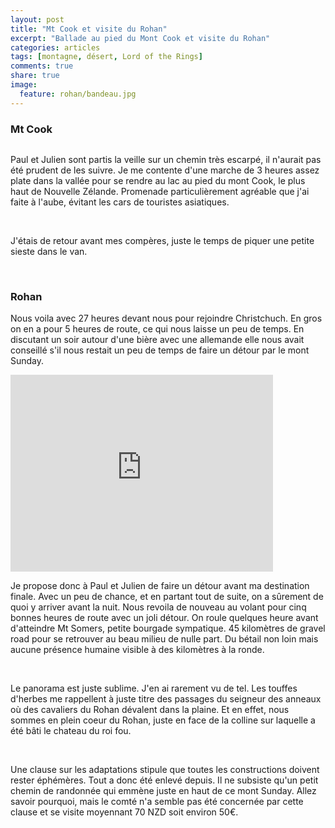 ```yaml
---
layout: post
title: "Mt Cook et visite du Rohan"
excerpt: "Ballade au pied du Mont Cook et visite du Rohan"
categories: articles
tags: [montagne, désert, Lord of the Rings]
comments: true
share: true
image:
  feature: rohan/bandeau.jpg
---
```


### Mt Cook

<figure>
	<a href="{{site.url}}/images/rohan/P1010462.JPG"><img src="{{site.url}}/images/rohan/P1010462.JPG" alt=""></a>
</figure>

Paul et Julien sont partis la veille sur un chemin très escarpé, il n'aurait pas été prudent de les suivre. Je me contente d'une marche de 3 heures assez plate dans la vallée pour se rendre au lac au pied du mont Cook, le plus haut de Nouvelle Zélande. Promenade particulièrement agréable que j'ai faite à l'aube, évitant les cars de touristes asiatiques.

<figure class="half">
	<a href="{{site.url}}/images/rohan/P1010444.JPG"><img src="{{site.url}}/images/rohan/P1010444.JPG" alt=""></a>
	<a href="{{site.url}}/images/rohan/P1010455.JPG"><img src="{{site.url}}/images/rohan/P1010455.JPG" alt=""></a>
	<a href="{{site.url}}/images/rohan/P1010457.JPG"><img src="{{site.url}}/images/rohan/P1010457.JPG" alt=""></a>
</figure>

J'étais de retour avant mes compères, juste le temps de piquer une petite sieste dans le van.

<figure class="half">
	<a href="{{site.url}}/images/rohan/P1010464.JPG"><img src="{{site.url}}/images/rohan/P1010464.JPG" alt=""></a>
	<a href="{{site.url}}/images/rohan/P1010466.JPG"><img src="{{site.url}}/images/rohan/P1010466.JPG" alt=""></a>
	<a href="{{site.url}}/images/rohan/P1010472.JPG"><img src="{{site.url}}/images/rohan/P1010472.JPG" alt=""></a>
</figure>

### Rohan

Nous voila avec 27 heures devant nous pour rejoindre Christchuch. En gros on en a pour 5 heures de route, ce qui nous laisse un peu de temps. En discutant un soir autour d'une bière avec une allemande elle nous avait conseillé s'il nous restait un peu de temps de faire un détour par le mont Sunday.

<iframe width="420" height="315" src="https://www.youtube.com/embed/m1w3FYlrRRM" frameborder="0" allowfullscreen></iframe>

Je propose donc à Paul et Julien de faire un détour avant ma destination finale. Avec un peu de chance, et en partant tout de suite, on a sûrement de quoi y arriver avant la nuit. Nous revoila de nouveau au volant pour cinq bonnes heures de route avec un joli détour. On roule quelques heure avant d'atteindre Mt Somers, petite bourgade sympatique. 45 kilomètres de gravel road pour se retrouver au beau milieu de nulle part. Du bétail non loin mais aucune présence humaine visible à des kilomètres à la ronde.

<figure class="half">
	<a href="{{site.url}}/images/rohan/P1010477.JPG"><img src="{{site.url}}/images/rohan/P1010477.JPG" alt=""></a>
	<a href="{{site.url}}/images/rohan/P1010480.JPG"><img src="{{site.url}}/images/rohan/P1010480.JPG" alt=""></a>
	<a href="{{site.url}}/images/rohan/P1010483.JPG"><img src="{{site.url}}/images/rohan/P1010483.JPG" alt=""></a>
	<a href="{{site.url}}/images/rohan/P1010487.JPG"><img src="{{site.url}}/images/rohan/P1010487.JPG" alt=""></a>
</figure>

Le panorama est juste sublime. J'en ai rarement vu de tel. Les touffes d'herbes me rappellent à juste titre des passages du seigneur des anneaux où des cavaliers du Rohan dévalent dans la plaine. Et en effet, nous sommes en plein coeur du Rohan, juste en face de la colline sur laquelle a été bâti le chateau du roi fou.

<figure class="half">
	<a href="{{site.url}}/images/rohan/P1010496.JPG"><img src="{{site.url}}/images/rohan/P1010496.JPG" alt=""></a>
	<a href="{{site.url}}/images/rohan/P1010505.JPG"><img src="{{site.url}}/images/rohan/P1010505.JPG" alt=""></a>
</figure>

Une clause sur les adaptations stipule que toutes les constructions doivent rester éphémères. Tout a donc été enlevé depuis. Il ne subsiste qu'un petit chemin de randonnée qui emmène juste en haut de ce mont Sunday. Allez savoir pourquoi, mais le comté n'a semble pas été concernée par cette clause et se visite moyennant 70 NZD soit environ 50€.

<figure class="half">
	<a href="{{site.url}}/images/rohan/P1010509.JPG"><img src="{{site.url}}/images/rohan/P1010509.JPG" alt=""></a>
	<a href="{{site.url}}/images/rohan/P1010518.JPG"><img src="{{site.url}}/images/rohan/P1010518.JPG" alt=""></a>
	<a href="{{site.url}}/images/rohan/P1010524.JPG"><img src="{{site.url}}/images/rohan/P1010524.JPG" alt=""></a>
	<a href="{{site.url}}/images/rohan/P1010529.JPG"><img src="{{site.url}}/images/rohan/P1010529.JPG" alt=""></a>
</figure>
